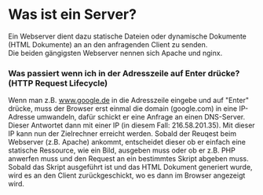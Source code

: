 # Was ist ein Server?
Ein Webserver dient dazu statische Dateien oder dynamische Dokumente (HTML Dokumente) an an den anfragenden Client zu senden.  
Die beiden gängigsten Webserver nennen sich Apache und nginx.

### Was passiert wenn ich in der Adresszeile auf Enter drücke? (HTTP Request Lifecycle)
Wenn man z.B. www.google.de in die Adresszeile eingebe und auf "Enter" drücke, muss der Browser erst einmal die domain (google.com) in eine IP-Adresse umwandeln, dafür schickt er eine Anfrage an einen DNS-Server.
Dieser Antwortet dann mit einer IP (in diesem Fall: 216.58.201.35).
Mit dieser IP kann nun der Zielrechner erreicht werden. Sobald der Reuqest beim Webserver (z.B. Apache) ankommt, entscheidet dieser ob er einfach eine statische Ressource, wie ein Bild, ausgeben muss oder ob er z.B. PHP anwerfen muss und den Request an ein bestimmtes Skript abgeben muss.  
Sobald das Skript ausgeführt ist und das HTML Dokument generiert wurde, wird es an den Client zurückgeschickt, wo es dann im Browser angezeigt wird.
